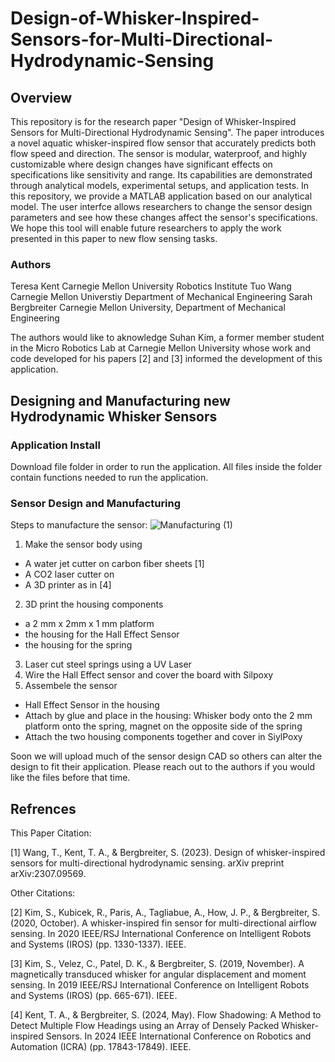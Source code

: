 # Design-of-Whisker-Inspired-Sensors-for-Multi-Directional-Hydrodynamic-Sensing
## Overview
This repository is for the research paper "Design of Whisker-Inspired Sensors for Multi-Directional Hydrodynamic Sensing". The paper introduces a novel aquatic whisker-inspired flow sensor that accurately predicts both flow speed and direction. The sensor is modular, waterproof, and highly customizable where design changes have significant effects on specifications like sensitivity and range. Its capabilities are demonstrated through analytical models, experimental setups, and application tests. In this repository, we provide a MATLAB application based on our analytical model. The user interfce allows researchers to change the sensor design parameters and see how these changes affect the sensor's specifications. We hope this tool will enable future researchers to apply the work presented in this paper to new flow sensing tasks.

### Authors
Teresa Kent Carnegie Mellon University Robotics Institute
Tuo Wang Carnegie Mellon Universtiy Department of Mechanical Engineering
Sarah Bergbreiter Carnegie Mellon University, Department of Mechanical Engineering

The authors would like to aknowledge Suhan Kim, a former member student in the Micro Robotics Lab at Carnegie Mellon University whose work and code developed for his papers [2] and [3] informed the development of this application.

## Designing and Manufacturing new Hydrodynamic Whisker Sensors

### Application Install
Download file folder in order to run the application. All files inside the folder contain functions needed to run the application.

### Sensor Design and Manufacturing
Steps to manufacture the sensor:
![Manufacturing (1)](https://github.com/user-attachments/assets/c4b360cf-5f03-4046-8816-6fb0b22d9949)
1. Make the sensor body using
  - A water jet cutter on carbon fiber sheets [1]
  - A CO2 laser cutter on
  - A 3D printer as in [4]
2. 3D print the housing components
  - a 2 mm x 2mm x 1 mm platform
  - the housing for the Hall Effect Sensor
  - the housing for the spring
3. Laser cut steel springs using a UV Laser 
4. Wire the Hall Effect sensor and cover the board with Silpoxy
5. Assembele the sensor
  - Hall Effect Sensor in the housing
  - Attach by glue and place in the housing: Whisker body onto the 2 mm platform onto the spring, magnet on the opposite side of the spring
  - Attach the two housing components together and cover in SiylPoxy

Soon we will upload much of the sensor design CAD so others can alter the design to fit their application. Please reach out to the authors if you would like the files before that time.

## Refrences 
This Paper Citation:

[1] Wang, T., Kent, T. A., & Bergbreiter, S. (2023). Design of whisker-inspired sensors for multi-directional hydrodynamic sensing. arXiv preprint arXiv:2307.09569.

Other Citations:

[2] Kim, S., Kubicek, R., Paris, A., Tagliabue, A., How, J. P., & Bergbreiter, S. (2020, October). A whisker-inspired fin sensor for multi-directional airflow sensing. In 2020 IEEE/RSJ International Conference on Intelligent Robots and Systems (IROS) (pp. 1330-1337). IEEE.

[3] Kim, S., Velez, C., Patel, D. K., & Bergbreiter, S. (2019, November). A magnetically transduced whisker for angular displacement and moment sensing. In 2019 IEEE/RSJ International Conference on Intelligent Robots and Systems (IROS) (pp. 665-671). IEEE.

[4] Kent, T. A., & Bergbreiter, S. (2024, May). Flow Shadowing: A Method to Detect Multiple Flow Headings using an Array of Densely Packed Whisker-inspired Sensors. In 2024 IEEE International Conference on Robotics and Automation (ICRA) (pp. 17843-17849). IEEE.

